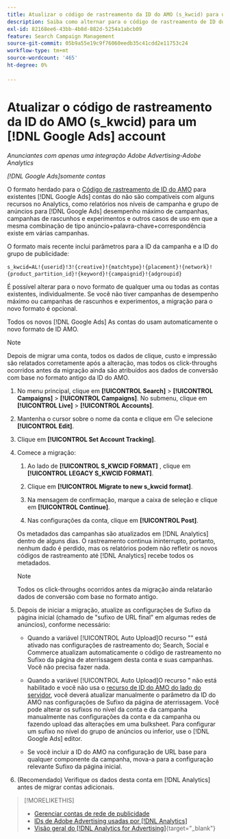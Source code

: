 ```yaml
---
title: Atualizar o código de rastreamento da ID do AMO (s_kwcid) para um [!DNL Google Ads] account
description: Saiba como alternar para o código de rastreamento de ID do AMO mais recente para um [!DNL Google Ads] conta.
exl-id: 82168ee6-43bb-4b8d-882d-5254a1abcb09
feature: Search Campaign Management
source-git-commit: 05b9a55e19c9f76060eedb35c41cdd2e11753c24
workflow-type: tm+mt
source-wordcount: '465'
ht-degree: 0%

---
```


# Atualizar o código de rastreamento da ID do AMO (s_kwcid) para um [!DNL Google Ads] account

*Anunciantes com apenas uma integração Adobe Advertising-Adobe Analytics*

*[!DNL Google Ads]somente contas*

O formato herdado para o [Código de rastreamento de ID do AMO](/help/integrations/analytics/ids.md#amo-id-formats) para existentes [!DNL Google Ads] contas do não são compatíveis com alguns recursos no Analytics, como relatórios nos níveis de campanha e grupo de anúncios para [!DNL Google Ads] desempenho máximo de campanhas, campanhas de rascunhos e experimentos e outros casos de uso em que a mesma combinação de tipo anúncio+palavra-chave+correspondência existe em várias campanhas.

O formato mais recente inclui parâmetros para a ID da campanha e a ID do grupo de publicidade:

```
s_kwcid=AL!{userid}!3!{creative}!{matchtype}!{placement}!{network}!{product_partition_id}!{keyword}!{campaignid}!{adgroupid}
```

É possível alterar para o novo formato de qualquer uma ou todas as contas existentes, individualmente. Se você não tiver campanhas de desempenho máximo ou campanhas de rascunhos e experimentos, a migração para o novo formato é opcional.

Todos os novos [!DNL Google Ads] As contas do usam automaticamente o novo formato de ID AMO.

>[!NOTE]
>
>Depois de migrar uma conta, todos os dados de clique, custo e impressão são relatados corretamente após a alteração, mas todos os click-throughs ocorridos antes da migração ainda são atribuídos aos dados de conversão com base no formato antigo da ID do AMO.

1. No menu principal, clique em **[!UICONTROL Search]** \> **[!UICONTROL Campaigns]** \> **[!UICONTROL Campaigns]**. No submenu, clique em **[!UICONTROL Live]** \> **[!UICONTROL Accounts]**.

1. Mantenha o cursor sobre o nome da conta e clique em ![ícone de seta suspensa](/help/search-social-commerce/assets/arrow-dropdown-menu.png)e selecione **[!UICONTROL Edit]**.

1. Clique em **[!UICONTROL Set Account Tracking]**.

1. Comece a migração:

   1. Ao lado de **[!UICONTROL S_KWCID FORMAT]** , clique em **[!UICONTROL LEGACY S_KWCID FORMAT]**.

   1. Clique em **[!UICONTROL Migrate to new s_kwcid format]**.

   1. Na mensagem de confirmação, marque a caixa de seleção e clique em **[!UICONTROL Continue]**.

   1. Nas configurações da conta, clique em **[!UICONTROL Post]**.

   Os metadados das campanhas são atualizados em [!DNL Analytics] dentro de alguns dias. O rastreamento continua ininterrupto, portanto, nenhum dado é perdido, mas os relatórios podem não refletir os novos códigos de rastreamento até [!DNL Analytics] recebe todos os metadados.

   >[!NOTE]
   >
   >Todos os click-throughs ocorridos antes da migração ainda relatarão dados de conversão com base no formato antigo.

1. Depois de iniciar a migração, atualize as configurações de Sufixo da página inicial (chamado de &quot;sufixo de URL final&quot; em algumas redes de anúncios), conforme necessário:

   * Quando a variável [!UICONTROL Auto Upload]O recurso &quot;&quot; está ativado nas configurações de rastreamento do; Search, Social e Commerce atualizam automaticamente o código de rastreamento no Sufixo da página de aterrissagem desta conta e suas campanhas. Você não precisa fazer nada.

   * Quando a variável [!UICONTROL Auto Upload]O recurso &quot; não está habilitado e você não usa o [recurso de ID do AMO do lado do servidor](/help/integrations/analytics/ids.md#amo-id-formats), você deverá atualizar manualmente o parâmetro da ID do AMO nas configurações de Sufixo da página de aterrissagem. Você pode alterar os sufixos no nível da conta e da campanha manualmente nas configurações da conta e da campanha ou fazendo upload das alterações em uma bulksheet. Para configurar um sufixo no nível do grupo de anúncios ou inferior, use o [!DNL Google Ads] editor.

   * Se você incluir a ID do AMO na configuração de URL base para qualquer componente da campanha, mova-a para a configuração relevante Sufixo da página inicial.

1. (Recomendado) Verifique os dados desta conta em [!DNL Analytics] antes de migrar contas adicionais.

>[!MORELIKETHIS]
>
>* [Gerenciar contas de rede de publicidade](ad-network-account-manage.md)
>* [IDs de Adobe Advertising usadas por [!DNL Analytics]](/help/integrations/analytics/ids.md)
>* [Visão geral do [!DNL Analytics for Advertising]](https://experienceleague.adobe.com/docs/advertising/integrations/home.html){target="_blank"}
